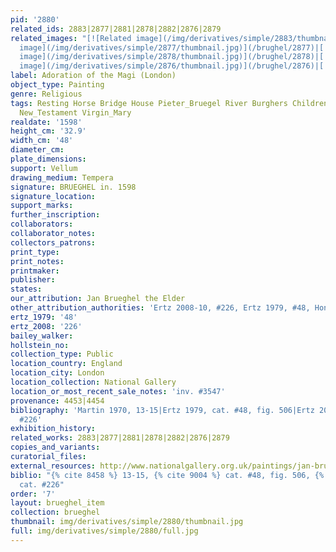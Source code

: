 ```yaml
---
pid: '2880'
related_ids: 2883|2877|2881|2878|2882|2876|2879
related_images: "[![Related image](/img/derivatives/simple/2883/thumbnail.jpg)](/brughel/2883)|[![Related
  image](/img/derivatives/simple/2877/thumbnail.jpg)](/brughel/2877)|[![Related image](/img/derivatives/simple/2881/thumbnail.jpg)](/brughel/2881)|[![Related
  image](/img/derivatives/simple/2878/thumbnail.jpg)](/brughel/2878)|[![Related image](/img/derivatives/simple/2882/thumbnail.jpg)](/brughel/2882)|[![Related
  image](/img/derivatives/simple/2876/thumbnail.jpg)](/brughel/2876)|[![Related image](/img/derivatives/simple/2879/thumbnail.jpg)](/brughel/2879)"
label: Adoration of the Magi (London)
object_type: Painting
genre: Religious
tags: Resting Horse Bridge House Pieter_Bruegel River Burghers Children Soldiers Christ
  New_Testament Virgin_Mary
realdate: '1598'
height_cm: '32.9'
width_cm: '48'
diameter_cm: 
plate_dimensions: 
support: Vellum
drawing_medium: Tempera
signature: BRUEGHEL in. 1598
signature_location: 
support_marks: 
further_inscription: 
collaborators: 
collaborator_notes: 
collectors_patrons: 
print_type: 
print_notes: 
printmaker: 
publisher: 
states: 
our_attribution: Jan Brueghel the Elder
other_attribution_authorities: 'Ertz 2008-10, #226, Ertz 1979, #48, Honig database'
ertz_1979: '48'
ertz_2008: '226'
bailey_walker: 
hollstein_no: 
collection_type: Public
location_country: England
location_city: London
location_collection: National Gallery
location_or_most_recent_sale_notes: 'inv. #3547'
provenance: 4453|4454
bibliography: 'Martin 1970, 13-15|Ertz 1979, cat. #48, fig. 506|Ertz 2008-10, cat.
  #226'
exhibition_history: 
related_works: 2883|2877|2881|2878|2882|2876|2879
copies_and_variants: 
curatorial_files: 
external_resources: http://www.nationalgallery.org.uk/paintings/jan-brueghel-the-elder-the-adoration-of-the-kings
biblio: "{% cite 8458 %} 13-15, {% cite 9004 %} cat. #48, fig. 506, {% cite 8900 %}
  cat. #226"
order: '7'
layout: brueghel_item
collection: brueghel
thumbnail: img/derivatives/simple/2880/thumbnail.jpg
full: img/derivatives/simple/2880/full.jpg
---
```

